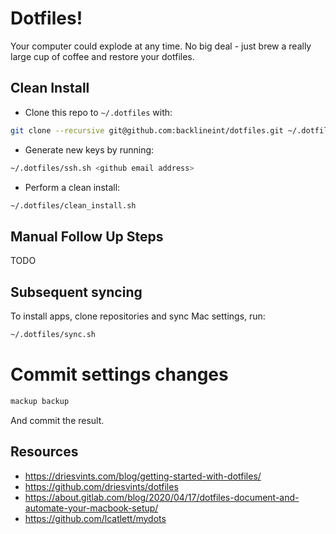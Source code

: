 # Dotfiles!

Your computer could explode at any time. No big deal - just brew a really large cup of coffee and restore your dotfiles.

## Clean Install

* Clone this repo to `~/.dotfiles` with:

```zsh
git clone --recursive git@github.com:backlineint/dotfiles.git ~/.dotfiles
```

* Generate new keys by running:

```zsh
~/.dotfiles/ssh.sh <github email address>
```

* Perform a clean install:

```zsh
~/.dotfiles/clean_install.sh
```

## Manual Follow Up Steps

TODO

## Subsequent syncing

To install apps, clone repositories and sync Mac settings, run:

```zsh
~/.dotfiles/sync.sh
```

# Commit settings changes

```zsh
mackup backup
```

And commit the result.

## Resources

* https://driesvints.com/blog/getting-started-with-dotfiles/
* https://github.com/driesvints/dotfiles
* https://about.gitlab.com/blog/2020/04/17/dotfiles-document-and-automate-your-macbook-setup/
* https://github.com/lcatlett/mydots